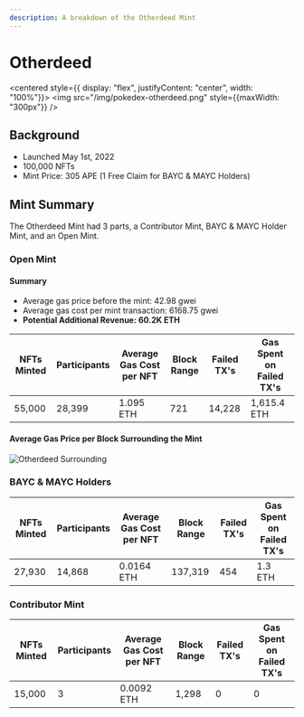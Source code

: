 ```yaml
---
description: A breakdown of the Otherdeed Mint
---
```


# Otherdeed

<centered style={{ display: "flex", justifyContent: "center", width: "100%"}}>
  <img src="/img/pokedex-otherdeed.png" style={{maxWidth: "300px"}} />
</centered>

## Background
- Launched May 1st, 2022
- 100,000 NFTs
- Mint Price: 305 APE (1 Free Claim for BAYC & MAYC Holders)

## Mint Summary
The Otherdeed Mint had 3 parts, a Contributor Mint, BAYC & MAYC Holder Mint, and an Open Mint.

### Open Mint
#### Summary
- Average gas price before the mint: 42.98 gwei
- Average gas cost per mint transaction: 6168.75 gwei
- **Potential Additional Revenue: 60.2K ETH**

| NFTs Minted | Participants | Average Gas Cost per NFT | Block Range | Failed TX's | Gas Spent on Failed TX's |
|-------------|--------------|--------------------------|-------------|-------------|--------------------------|
| 55,000      | 28,399       | 1.095 ETH                | 721         | 14,228      | 1,615.4 ETH              |

#### Average Gas Price per Block Surrounding the Mint
![Otherdeed Surrounding](/img/pokedex/otherdeed/otherdeed_surrounding.png)

### BAYC & MAYC Holders
| NFTs Minted | Participants | Average Gas Cost per NFT | Block Range | Failed TX's | Gas Spent on Failed TX's |
|-------------|--------------|--------------------------|-------------|-------------|--------------------------|
| 27,930      | 14,868       | 0.0164 ETH               | 137,319     | 454         | 1.3 ETH                  |

### Contributor Mint
| NFTs Minted | Participants | Average Gas Cost per NFT | Block Range | Failed TX's | Gas Spent on Failed TX's |
|-------------|--------------|--------------------------|-------------|-------------|--------------------------|
| 15,000      | 3            | 0.0092 ETH               | 1,298       | 0           | 0                        |